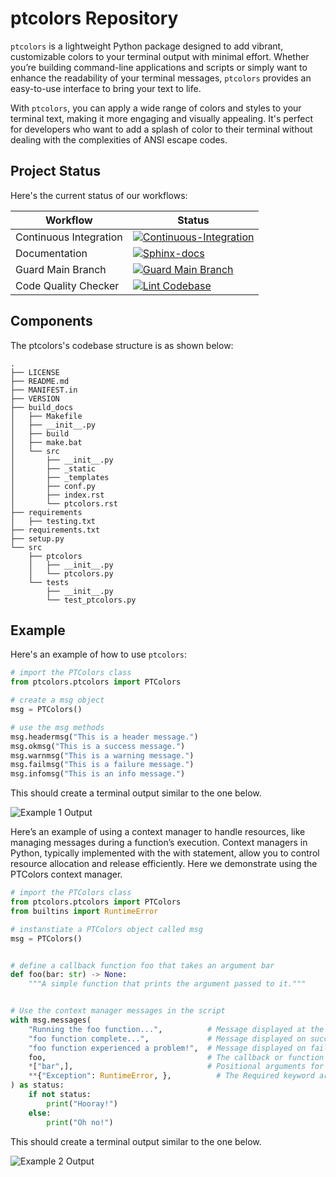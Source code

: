# ptcolors Repository

`ptcolors` is a lightweight Python package designed to add vibrant, customizable colors to your terminal output with minimal effort. Whether you’re building command-line applications and scripts or simply want to enhance the readability of your terminal messages, `ptcolors` provides an easy-to-use interface to bring your text to life.

With `ptcolors`, you can apply a wide range of colors and styles to your terminal text, making it more engaging and visually appealing. It's perfect for developers who want to add a splash of color to their terminal without dealing with the complexities of ANSI escape codes.

## Project Status

Here's the current status of our workflows:

| Workflow                | Status |
|-------------------------|--------|
| Continuous Integration  | [![Continuous-Integration](https://github.com/ec-intl/ptcolors/actions/workflows/ci.yml/badge.svg)](https://github.com/ec-intl/ptcolors/actions/workflows/ci.yml) |
| Documentation           | [![Sphinx-docs](https://github.com/ec-intl/ptcolors/actions/workflows/docs.yml/badge.svg)](https://github.com/ec-intl/ptcolors/actions/workflows/docs.yml) |
| Guard Main Branch       | [![Guard Main Branch](https://github.com/ec-intl/ptcolors/actions/workflows/guard.yml/badge.svg)](https://github.com/ec-intl/ptcolors/actions/workflows/guard.yml) |
| Code Quality Checker           | [![Lint Codebase](https://github.com/ec-intl/ptcolors/actions/workflows/super-linter.yml/badge.svg)](https://github.com/ec-intl/ptcolors/actions/workflows/super-linter.yml) |

## Components

The ptcolors's codebase structure is as shown below:

```plaintext
.
├── LICENSE
├── README.md
├── MANIFEST.in
├── VERSION
├── build_docs
│   ├── Makefile
│   ├── __init__.py
│   ├── build
│   ├── make.bat
│   └── src
│       ├── __init__.py
│       ├── _static
│       ├── _templates
│       ├── conf.py
│       ├── index.rst
│       └── ptcolors.rst
├── requirements
│   ├── testing.txt
├── requirements.txt
├── setup.py
└── src
    ├── ptcolors
    │   ├── __init__.py
    │   └── ptcolors.py
    └── tests
        ├── __init__.py
        └── test_ptcolors.py

```

## Example

Here's an example of how to use `ptcolors`:

```python
# import the PTColors class
from ptcolors.ptcolors import PTColors

# create a msg object
msg = PTColors()

# use the msg methods
msg.headermsg("This is a header message.")
msg.okmsg("This is a success message.")
msg.warnmsg("This is a warning message.")
msg.failmsg("This is a failure message.")
msg.infomsg("This is an info message.")
```

This should create a terminal output similar to the one below.

![Example 1 Output](https://ecisite.s3.amazonaws.com/static/img/example1.jpeg)

Here’s an example of using a context manager to handle resources, like managing messages during a function’s execution. Context managers in Python, typically implemented with the with statement, allow you to control resource allocation and release efficiently. Here we demonstrate using the PTColors context manager.

```python
# import the PTColors class
from ptcolors.ptcolors import PTColors
from builtins import RuntimeError

# instanstiate a PTColors object called msg
msg = PTColors()


# define a callback function foo that takes an argument bar
def foo(bar: str) -> None:
    """A simple function that prints the argument passed to it."""


# Use the context manager messages in the script
with msg.messages(
    "Running the foo function...",          # Message displayed at the start
    "foo function complete...",             # Message displayed on successful completion
    "foo function experienced a problem!",  # Message displayed on failure
    foo,                                    # The callback or function to be executed (foo)
    *["bar",],                              # Positional arguments for the function (bar)
    **{"Exception": RuntimeError, },          # The Required keyword arguments
) as status:
    if not status:
        print("Hooray!")
    else:
        print("Oh no!")
```

This should create a terminal output similar to the one below.

![Example 2 Output](https://ecisite.s3.amazonaws.com/static/img/example2.jpeg)

